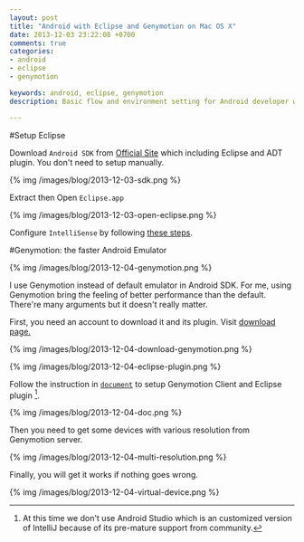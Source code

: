 ```yaml
---
layout: post
title: "Android with Eclipse and Genymotion on Mac OS X"
date: 2013-12-03 23:22:08 +0700
comments: true
categories: 
- android
- eclipse
- genymotion

keywords: android, eclipse, genymotion 
description: Basic flow and environment setting for Android developer with Eclipse and Genymotion.

---
```


#Setup Eclipse

Download `Android SDK` from [Official Site](http://developer.android.com/sdk/index.html) which including Eclipse and ADT plugin. You don't need to setup manually.

{% img /images/blog/2013-12-03-sdk.png %}

Extract then Open `Eclipse.app`

{% img /images/blog/2013-12-03-open-eclipse.png %}

Configure `IntelliSense` by following [these steps](http://tieubao.22journeys.com/writing/2013/11/30/intellisense-in-eclipse/).

#Genymotion: the faster Android Emulator

{% img /images/blog/2013-12-04-genymotion.png %}

I use Genymotion instead of default emulator in Android SDK. For me, using Genymotion bring the feeling of better performance than the default. There're many arguments but it doesn't really matter.

First, you need an account to download it and its plugin. Visit [download page.](https://cloud.genymotion.com/page/launchpad/download/)

{% img /images/blog/2013-12-04-download-genymotion.png %}

{% img /images/blog/2013-12-04-eclipse-plugin.png %}

Follow the instruction in [`document`](https://cloud.genymotion.com/page/doc/) to setup Genymotion Client and Eclipse plugin [^1]. 

{% img /images/blog/2013-12-04-doc.png %}

Then you need to get some devices with various resolution from Genymotion server. 

{% img /images/blog/2013-12-04-multi-resolution.png %}

Finally, you will get it works if nothing goes wrong.

{% img /images/blog/2013-12-04-virtual-device.png %}

[^1]: At this time we don't use Android Studio which is an customized version of IntelliJ because of its pre-mature support from community.
